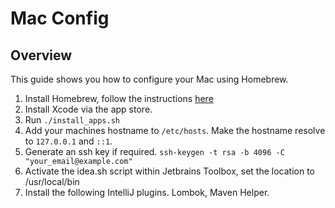# Mac Config

## Overview

This guide shows you how to configure your Mac using Homebrew.

1. Install Homebrew, follow the instructions [here](http://brew.sh/)
2. Install Xcode via the app store.
3. Run ```./install_apps.sh```
4. Add your machines hostname to `/etc/hosts`. Make the hostname resolve to `127.0.0.1` and `::1`.
5. Generate an ssh key if required. ```ssh-keygen -t rsa -b 4096 -C "your_email@example.com"```
6. Activate the idea.sh script within Jetbrains Toolbox, set the location to /usr/local/bin
7. Install the following IntelliJ plugins. Lombok, Maven Helper.
